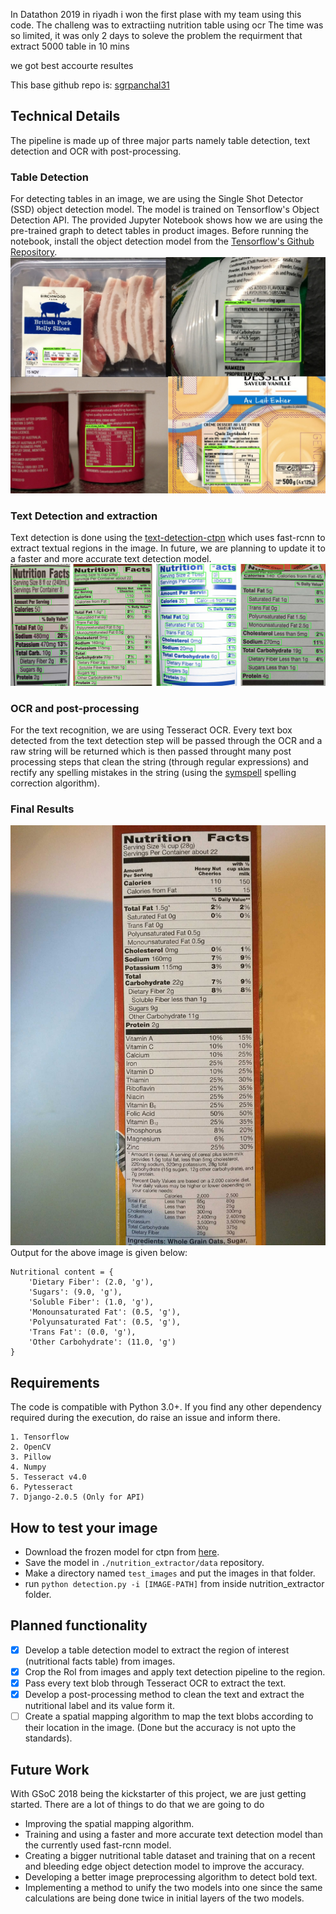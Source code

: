 
In Datathon 2019 in riyadh i won the first plase with my team using this code.
The challeng was to extractiing nutrition table using ocr 
The time was so limited, it was only 2 days to soleve the problem 
the requirment that extract 5000 table in 10 mins

we got best accourte resultes

This base github repo is: [sgrpanchal31](https://github.com/sgrpanchal31)

## Technical Details
The pipeline is made up of three major parts namely table detection, text detection and OCR with post-processing.

### Table Detection
For detecting tables in an image, we are using the Single Shot Detector (SSD) object detection model. The model is trained on Tensorflow's Object Detection API. The provided Jupyter Notebook shows how we are using the pre-trained graph to detect tables in product images.
Before running the notebook, install the object detection model from the [Tensorflow's Github Repository](https://github.com/tensorflow/models).
![Table detection](/data/images/table_detection.jpeg)

### Text Detection and extraction
Text detection is done using the [text-detection-ctpn](https://github.com/eragonruan/text-detection-ctpn) which uses fast-rcnn to extract textual regions in the image. In future, we are planning to update it to a faster and more accurate text detection model.
![Text Detection](/data/images/text_detection.jpg)

### OCR and post-processing
For the text recognition, we are using Tesseract OCR. Every text box detected from the text detection step will be passed through the OCR and a raw string will be returned which is then passed throught many post processing steps that clean the string (through regular expressions) and rectify any spelling mistakes in the string (using the [symspell](https://github.com/wolfgarbe/SymSpell) spelling correction algorithm).

### Final Results
![Full pipeline detection](/data/images/final_result.jpg)
Output for the above image is given below:
```
Nutritional content = {
    'Dietary Fiber': (2.0, 'g'), 
    'Sugars': (9.0, 'g'),
    'Soluble Fiber': (1.0, 'g'), 
    'Monounsaturated Fat': (0.5, 'g'), 
    'Polyunsaturated Fat': (0.5, 'g'), 
    'Trans Fat': (0.0, 'g'), 
    'Other Carbohydrate': (11.0, 'g')
}
```

## Requirements
The code is compatible with Python 3.0+. If you find any other dependency required during the execution, do raise an issue and inform there. 
```
1. Tensorflow
2. OpenCV
3. Pillow
4. Numpy
5. Tesseract v4.0
6. Pytesseract
7. Django-2.0.5 (Only for API)
```

## How to test your image
- Download the frozen model for ctpn from [here](https://github.com/eragonruan/text-detection-ctpn/releases/download/untagged-48d74c6337a71b6b5f87/ctpn.pb).
- Save the model in `./nutrition_extractor/data` repository.
- Make a directory named `test_images` and put the images in that folder.
- run `python detection.py -i [IMAGE-PATH]` from inside nutrition_extractor folder.

## Planned functionality
- [x] Develop a table detection model to extract the region of interest (nutritional facts table) from images.
- [x] Crop the RoI from images and apply text detection pipeline to the region.
- [x] Pass every text blob through Tesseract OCR to extract the text.
- [x] Develop a post-processing method to clean the text and extract the nutritional label and its value form it.
- [ ] Create a spatial mapping algorithm to map the text blobs according to their location in the image. (Done but the accuracy is not upto the standards).

## Future Work
With GSoC 2018 being the kickstarter of this project, we are just getting started. There are a lot of things to do that we are going to do
* Improving the spatial mapping algorithm. 
* Training and using a faster and more accurate text detection model than the currently used fast-rcnn model.
* Creating a bigger nutritional table dataset and training that on a recent and bleeding edge object detection model to improve the accuracy.
* Developing a better image preprocessing algorithm to detect bold text.
* Implementing a method to unify the two models into one since the same calculations are being done twice in initial layers of the two models.
